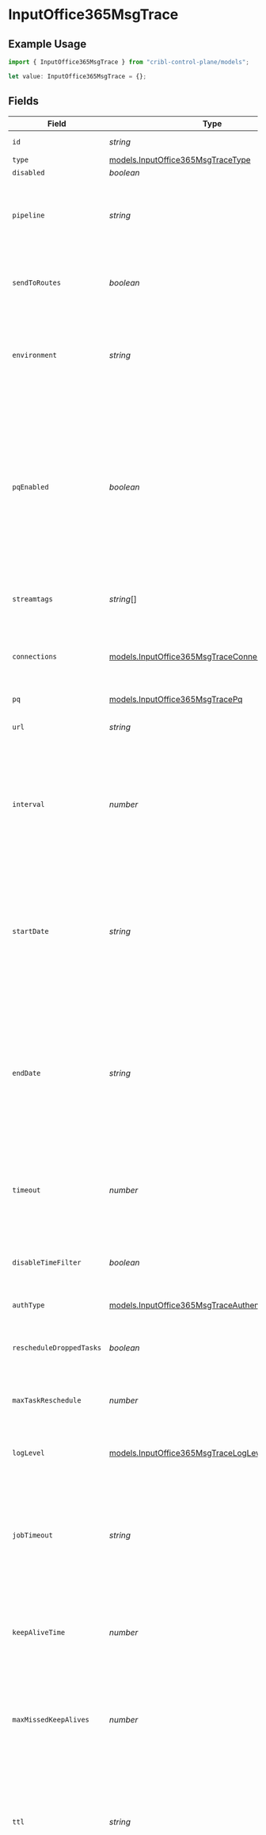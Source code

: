 # InputOffice365MsgTrace

## Example Usage

```typescript
import { InputOffice365MsgTrace } from "cribl-control-plane/models";

let value: InputOffice365MsgTrace = {};
```

## Fields

| Field                                                                                                                                                                                                                                        | Type                                                                                                                                                                                                                                         | Required                                                                                                                                                                                                                                     | Description                                                                                                                                                                                                                                  |
| -------------------------------------------------------------------------------------------------------------------------------------------------------------------------------------------------------------------------------------------- | -------------------------------------------------------------------------------------------------------------------------------------------------------------------------------------------------------------------------------------------- | -------------------------------------------------------------------------------------------------------------------------------------------------------------------------------------------------------------------------------------------- | -------------------------------------------------------------------------------------------------------------------------------------------------------------------------------------------------------------------------------------------- |
| `id`                                                                                                                                                                                                                                         | *string*                                                                                                                                                                                                                                     | :heavy_minus_sign:                                                                                                                                                                                                                           | Unique ID for this input                                                                                                                                                                                                                     |
| `type`                                                                                                                                                                                                                                       | [models.InputOffice365MsgTraceType](../models/inputoffice365msgtracetype.md)                                                                                                                                                                 | :heavy_minus_sign:                                                                                                                                                                                                                           | N/A                                                                                                                                                                                                                                          |
| `disabled`                                                                                                                                                                                                                                   | *boolean*                                                                                                                                                                                                                                    | :heavy_minus_sign:                                                                                                                                                                                                                           | N/A                                                                                                                                                                                                                                          |
| `pipeline`                                                                                                                                                                                                                                   | *string*                                                                                                                                                                                                                                     | :heavy_minus_sign:                                                                                                                                                                                                                           | Pipeline to process data from this Source before sending it through the Routes                                                                                                                                                               |
| `sendToRoutes`                                                                                                                                                                                                                               | *boolean*                                                                                                                                                                                                                                    | :heavy_minus_sign:                                                                                                                                                                                                                           | Select whether to send data to Routes, or directly to Destinations.                                                                                                                                                                          |
| `environment`                                                                                                                                                                                                                                | *string*                                                                                                                                                                                                                                     | :heavy_minus_sign:                                                                                                                                                                                                                           | Optionally, enable this config only on a specified Git branch. If empty, will be enabled everywhere.                                                                                                                                         |
| `pqEnabled`                                                                                                                                                                                                                                  | *boolean*                                                                                                                                                                                                                                    | :heavy_minus_sign:                                                                                                                                                                                                                           | Use a disk queue to minimize data loss when connected services block. See [Cribl Docs](https://docs.cribl.io/stream/persistent-queues) for PQ defaults (Cribl-managed Cloud Workers) and configuration options (on-prem and hybrid Workers). |
| `streamtags`                                                                                                                                                                                                                                 | *string*[]                                                                                                                                                                                                                                   | :heavy_minus_sign:                                                                                                                                                                                                                           | Tags for filtering and grouping in @{product}                                                                                                                                                                                                |
| `connections`                                                                                                                                                                                                                                | [models.InputOffice365MsgTraceConnection](../models/inputoffice365msgtraceconnection.md)[]                                                                                                                                                   | :heavy_minus_sign:                                                                                                                                                                                                                           | Direct connections to Destinations, and optionally via a Pipeline or a Pack                                                                                                                                                                  |
| `pq`                                                                                                                                                                                                                                         | [models.InputOffice365MsgTracePq](../models/inputoffice365msgtracepq.md)                                                                                                                                                                     | :heavy_minus_sign:                                                                                                                                                                                                                           | N/A                                                                                                                                                                                                                                          |
| `url`                                                                                                                                                                                                                                        | *string*                                                                                                                                                                                                                                     | :heavy_minus_sign:                                                                                                                                                                                                                           | URL to use when retrieving report data.                                                                                                                                                                                                      |
| `interval`                                                                                                                                                                                                                                   | *number*                                                                                                                                                                                                                                     | :heavy_minus_sign:                                                                                                                                                                                                                           | How often (in minutes) to run the report. Must divide evenly into 60 minutes to create a predictable schedule, or Save will fail.                                                                                                            |
| `startDate`                                                                                                                                                                                                                                  | *string*                                                                                                                                                                                                                                     | :heavy_minus_sign:                                                                                                                                                                                                                           | Backward offset for the search range's head. (E.g.: -3h@h) Message Trace data is delayed; this parameter (with Date range end) compensates for delay and gaps.                                                                               |
| `endDate`                                                                                                                                                                                                                                    | *string*                                                                                                                                                                                                                                     | :heavy_minus_sign:                                                                                                                                                                                                                           | Backward offset for the search range's tail. (E.g.: -2h@h) Message Trace data is delayed; this parameter (with Date range start) compensates for delay and gaps.                                                                             |
| `timeout`                                                                                                                                                                                                                                    | *number*                                                                                                                                                                                                                                     | :heavy_minus_sign:                                                                                                                                                                                                                           | HTTP request inactivity timeout. Maximum is 2400 (40 minutes); enter 0 to wait indefinitely.                                                                                                                                                 |
| `disableTimeFilter`                                                                                                                                                                                                                          | *boolean*                                                                                                                                                                                                                                    | :heavy_minus_sign:                                                                                                                                                                                                                           | Disables time filtering of events when a date range is specified.                                                                                                                                                                            |
| `authType`                                                                                                                                                                                                                                   | [models.InputOffice365MsgTraceAuthenticationMethod](../models/inputoffice365msgtraceauthenticationmethod.md)                                                                                                                                 | :heavy_minus_sign:                                                                                                                                                                                                                           | Select authentication method.                                                                                                                                                                                                                |
| `rescheduleDroppedTasks`                                                                                                                                                                                                                     | *boolean*                                                                                                                                                                                                                                    | :heavy_minus_sign:                                                                                                                                                                                                                           | Reschedule tasks that failed with non-fatal errors                                                                                                                                                                                           |
| `maxTaskReschedule`                                                                                                                                                                                                                          | *number*                                                                                                                                                                                                                                     | :heavy_minus_sign:                                                                                                                                                                                                                           | Maximum number of times a task can be rescheduled                                                                                                                                                                                            |
| `logLevel`                                                                                                                                                                                                                                   | [models.InputOffice365MsgTraceLogLevel](../models/inputoffice365msgtraceloglevel.md)                                                                                                                                                         | :heavy_minus_sign:                                                                                                                                                                                                                           | Log Level (verbosity) for collection runtime behavior.                                                                                                                                                                                       |
| `jobTimeout`                                                                                                                                                                                                                                 | *string*                                                                                                                                                                                                                                     | :heavy_minus_sign:                                                                                                                                                                                                                           | Maximum time the job is allowed to run (e.g., 30, 45s or 15m). Units are seconds, if not specified. Enter 0 for unlimited time.                                                                                                              |
| `keepAliveTime`                                                                                                                                                                                                                              | *number*                                                                                                                                                                                                                                     | :heavy_minus_sign:                                                                                                                                                                                                                           | How often workers should check in with the scheduler to keep job subscription alive                                                                                                                                                          |
| `maxMissedKeepAlives`                                                                                                                                                                                                                        | *number*                                                                                                                                                                                                                                     | :heavy_minus_sign:                                                                                                                                                                                                                           | The number of Keep Alive Time periods before an inactive worker will have its job subscription revoked.                                                                                                                                      |
| `ttl`                                                                                                                                                                                                                                        | *string*                                                                                                                                                                                                                                     | :heavy_minus_sign:                                                                                                                                                                                                                           | Time to keep the job's artifacts on disk after job completion. This also affects how long a job is listed in the Job Inspector.                                                                                                              |
| `ignoreGroupJobsLimit`                                                                                                                                                                                                                       | *boolean*                                                                                                                                                                                                                                    | :heavy_minus_sign:                                                                                                                                                                                                                           | When enabled, this job's artifacts are not counted toward the Worker Group's finished job artifacts limit. Artifacts will be removed only after the Collector's configured time to live.                                                     |
| `metadata`                                                                                                                                                                                                                                   | [models.InputOffice365MsgTraceMetadatum](../models/inputoffice365msgtracemetadatum.md)[]                                                                                                                                                     | :heavy_minus_sign:                                                                                                                                                                                                                           | Fields to add to events from this input                                                                                                                                                                                                      |
| `retryRules`                                                                                                                                                                                                                                 | [models.InputOffice365MsgTraceRetryRules](../models/inputoffice365msgtraceretryrules.md)                                                                                                                                                     | :heavy_minus_sign:                                                                                                                                                                                                                           | N/A                                                                                                                                                                                                                                          |
| `description`                                                                                                                                                                                                                                | *string*                                                                                                                                                                                                                                     | :heavy_minus_sign:                                                                                                                                                                                                                           | N/A                                                                                                                                                                                                                                          |
| `username`                                                                                                                                                                                                                                   | *string*                                                                                                                                                                                                                                     | :heavy_minus_sign:                                                                                                                                                                                                                           | Username to run Message Trace API call.                                                                                                                                                                                                      |
| `password`                                                                                                                                                                                                                                   | *string*                                                                                                                                                                                                                                     | :heavy_minus_sign:                                                                                                                                                                                                                           | Password to run Message Trace API call.                                                                                                                                                                                                      |
| `credentialsSecret`                                                                                                                                                                                                                          | *string*                                                                                                                                                                                                                                     | :heavy_minus_sign:                                                                                                                                                                                                                           | Select or create a secret that references your credentials.                                                                                                                                                                                  |
| `clientSecret`                                                                                                                                                                                                                               | *string*                                                                                                                                                                                                                                     | :heavy_minus_sign:                                                                                                                                                                                                                           | client_secret to pass in the OAuth request parameter.                                                                                                                                                                                        |
| `tenantId`                                                                                                                                                                                                                                   | *string*                                                                                                                                                                                                                                     | :heavy_minus_sign:                                                                                                                                                                                                                           | Directory ID (tenant identifier) in Azure Active Directory.                                                                                                                                                                                  |
| `clientId`                                                                                                                                                                                                                                   | *string*                                                                                                                                                                                                                                     | :heavy_minus_sign:                                                                                                                                                                                                                           | client_id to pass in the OAuth request parameter.                                                                                                                                                                                            |
| `resource`                                                                                                                                                                                                                                   | *string*                                                                                                                                                                                                                                     | :heavy_minus_sign:                                                                                                                                                                                                                           | Resource to pass in the OAuth request parameter.                                                                                                                                                                                             |
| `planType`                                                                                                                                                                                                                                   | [models.InputOffice365MsgTraceSubscriptionPlan](../models/inputoffice365msgtracesubscriptionplan.md)                                                                                                                                         | :heavy_minus_sign:                                                                                                                                                                                                                           | Office 365 subscription plan for your organization, typically Office 365 Enterprise                                                                                                                                                          |
| `textSecret`                                                                                                                                                                                                                                 | *string*                                                                                                                                                                                                                                     | :heavy_minus_sign:                                                                                                                                                                                                                           | Select or create a secret that references your client_secret to pass in the OAuth request parameter.                                                                                                                                         |
| `certOptions`                                                                                                                                                                                                                                | [models.CertOptions](../models/certoptions.md)                                                                                                                                                                                               | :heavy_minus_sign:                                                                                                                                                                                                                           | N/A                                                                                                                                                                                                                                          |